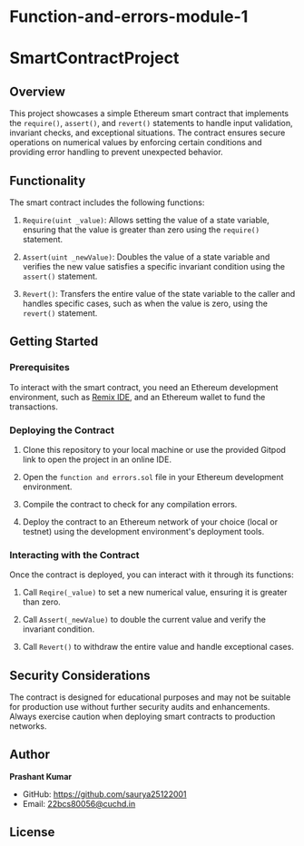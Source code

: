 # Function-and-errors-module-1
# SmartContractProject

## Overview

This project showcases a simple Ethereum smart contract that implements the `require()`, `assert()`, and `revert()` statements to handle input validation, invariant checks, and exceptional situations. The contract ensures secure operations on numerical values by enforcing certain conditions and providing error handling to prevent unexpected behavior.

## Functionality

The smart contract includes the following functions:

1. `Require(uint _value)`: Allows setting the value of a state variable, ensuring that the value is greater than zero using the `require()` statement.

2. `Assert(uint _newValue)`: Doubles the value of a state variable and verifies the new value satisfies a specific invariant condition using the `assert()` statement.

3. `Revert()`: Transfers the entire value of the state variable to the caller and handles specific cases, such as when the value is zero, using the `revert()` statement.

## Getting Started

### Prerequisites

To interact with the smart contract, you need an Ethereum development environment, such as [Remix IDE](https://remix.ethereum.org/), and an Ethereum wallet to fund the transactions.

### Deploying the Contract

1. Clone this repository to your local machine or use the provided Gitpod link to open the project in an online IDE.

2. Open the `function and errors.sol` file in your Ethereum development environment.

3. Compile the contract to check for any compilation errors.

4. Deploy the contract to an Ethereum network of your choice (local or testnet) using the development environment's deployment tools.

### Interacting with the Contract

Once the contract is deployed, you can interact with it through its functions:

1. Call `Reqire(_value)` to set a new numerical value, ensuring it is greater than zero.

2. Call `Assert(_newValue)` to double the current value and verify the invariant condition.

3. Call `Revert()` to withdraw the entire value and handle exceptional cases.

## Security Considerations

The contract is designed for educational purposes and may not be suitable for production use without further security audits and enhancements. Always exercise caution when deploying smart contracts to production networks.

## Author

**Prashant Kumar**

- GitHub:  https://github.com/saurya25122001
- Email: 22bcs80056@cuchd.in

## License

